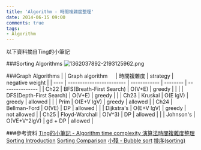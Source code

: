 ```yaml
---
title: 'Algorithm - 時間複雜度整理'
date: 2014-06-15 09:00
comments: true
tags:
- Algorithm
---
```


以下資料摘自Ting的小筆記

###Sorting Algorithms
![1362037892-2193125962.png](http://user-image.logdown.io/user/6141/blog/6148/post/205697/YsOupGDzSjSsir8T9rcD_1362037892-2193125962.png)

###Graph Algorithms
|      | Graph algorithm       　 | 時間複雜度   | strategy | negative weight |
| ---- | ------------------------ | ------------ | -------- | --------------- |
| Ch22 | BFS(Breath-First Search) | O(V+E)       | greedy   |                 |
|      | DFS(Depth-First Search)  | O(V+E)       | greedy   |                 |
| Ch23 | Kruskal                  | O(E lgV)     | greedy   | allowed         |
|      | Prim                     | O(E+V lgV)   | greedy   | allowed         |
| Ch24 | Bellman-Ford             | O(VE)        | DP       | allowed         |
|      | Dijkstra's               | O(E+V lgV)   | greedy   | not allowed     |
| Ch25 | Floyd-Warchall           | O(V^3)       | DP       | allowed         |
|      | Johnson's                | O(VE+V^2lgV) | gd + DP  | allowed         |


###參考資料
[Ting的小筆記 - Algorithm time complexity 演算法時間複雜度整理](http://tingtseng.pixnet.net/blog/post/39924871-algorithm-time-complexity-%E6%BC%94%E7%AE%97%E6%B3%95%E6%99%82%E9%96%93%E8%A4%87%E9%9B%9C%E5%BA%A6%E6%95%B4%E7%90%86)
[Sorting Introduction](https://www.cs.cmu.edu/~adamchik/15-121/lectures/Sorting%20Algorithms/sorting.html)
[Sorting Comparison](http://www.cprogramming.com/tutorial/computersciencetheory/sortcomp.html)
[小殘 - Bubble sort](http://emn178.pixnet.net/blog/post/93779892-%E6%B0%A3%E6%B3%A1%E6%8E%92%E5%BA%8F%E6%B3%95%28bubble-sort%29)
[排序(sorting)](http://spaces.isu.edu.tw/upload/18833/3/web/sorting.htm)